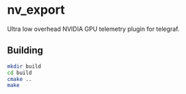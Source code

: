 # nv_export

Ultra low overhead NVIDIA GPU telemetry plugin for telegraf.

## Building
```sh
mkdir build
cd build
cmake ..
make
```